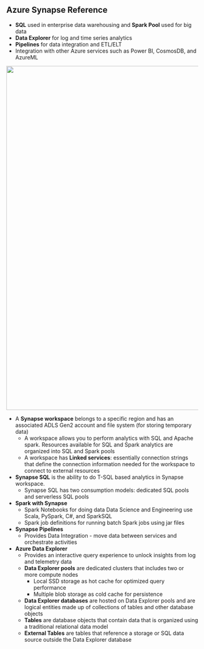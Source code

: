 ##  Azure Synapse Reference
- **SQL** used in enterprise data warehousing and **Spark Pool** used for big data
- **Data Explorer** for log and time series analytics
- **Pipelines** for data integration and ETL/ELT
- Integration with other Azure services such as Power BI, CosmosDB, and AzureML

<p align="center"><img src="https://docs.microsoft.com/en-us/azure/synapse-analytics/media/overview-what-is/synapse-architecture.png" width="900"></p>

- A **Synapse workspace** belongs to a specific region and has an associated ADLS Gen2 account and file system (for storing temporary data)
  - A workspace allows you to perform analytics with SQL and Apache spark. Resources available for SQL and Spark analytics are organized into SQL and Spark pools
  - A workspace has **Linked services**: essentially connection strings that define the connection information needed for the workspace to connect to external resources
- **Synapse SQL** is the ability to do T-SQL based analytics in Synapse workspace. 
  - Synapse SQL has two consumption models: dedicated SQL pools and serverless SQL pools
- **Spark with Synapse**
  - Spark Notebooks for doing data Data Science and Engineering use Scala, PySpark, C#, and SparkSQL
  - Spark job definitions for running batch Spark jobs using jar files 
- **Synapse Pipelines**
  - Provides Data Integration - move data between services and orchestrate activities
- **Azure Data Explorer**
  - Provides an interactive query experience to unlock insights from log and telemetry data
  - **Data Explorer pools** are dedicated clusters that includes two or more compute nodes 
    - Local SSD storage as hot cache for optimized query performance 
    - Multiple blob storage as cold cache for persistence
  - **Data Explorer databases** are hosted on Data Explorer pools and are logical entities made up of collections of tables and other database objects
  - **Tables** are database objects that contain data that is organized using a traditional relational data model
  - **External Tables** are tables that reference a storage or SQL data source outside the Data Explorer database
